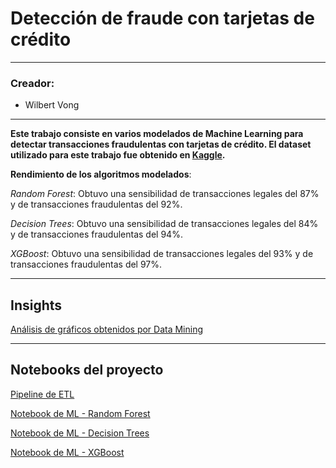 # Detección de fraude con tarjetas de crédito

---

### Creador:
- Wilbert Vong

---

**Este trabajo consiste en varios modelados de Machine Learning para detectar transacciones fraudulentas con tarjetas de crédito. El dataset utilizado para este trabajo fue obtenido en [Kaggle](https://www.kaggle.com/datasets/kartik2112/fraud-detection).**

**Rendimiento de los algoritmos modelados**:

*Random Forest*: Obtuvo una sensibilidad de transacciones legales del 87% y de transacciones fraudulentas del 92%.

*Decision Trees*: Obtuvo una sensibilidad de transacciones legales del 84% y de transacciones fraudulentas del 94%.

*XGBoost*: Obtuvo una sensibilidad de transacciones legales del 93% y de transacciones fraudulentas del 97%.

---

## Insights

[Análisis de gráficos obtenidos por Data Mining](https://github.com/wv-bigdata/creditcard_fraud_detection/blob/main/insights-cc_fraud/resume.md)

---

## Notebooks del proyecto

[Pipeline de ETL](https://colab.research.google.com/drive/1BCmGikpIdeq5eefDfMMNdSdTxM3KrW9E?usp=sharing)

[Notebook de ML - Random Forest](https://colab.research.google.com/drive/1_8oXrUTB5UavPCV0z5Y_JwxDVzh5Zcc0?usp=sharing)

[Notebook de ML - Decision Trees](https://colab.research.google.com/drive/1UmOfcqxLwCwOVynqKypzwuWcvCtWdzl6?usp=sharing)

[Notebook de ML - XGBoost](https://colab.research.google.com/drive/1YcmrXlKtKq3QT7wTcnf6uYEp95P9E4AX?usp=sharing)
